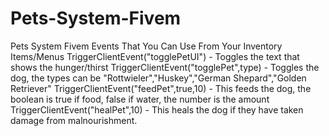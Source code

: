 # Pets-System-Fivem
Pets System Fivem
Events That You Can Use From Your Inventory Items/Menus
TriggerClientEvent("togglePetUI") - Toggles the text that shows the hunger/thirst
TriggerClientEvent("togglePet",type) - Toggles the dog, the types can be "Rottwieler","Huskey","German Shepard","Golden Retriever"
TriggerClientEvent("feedPet",true,10) - This feeds the dog, the boolean is true if food, false if water, the number is the amount
TriggerClientEvent("healPet",10) - This heals the dog if they have taken damage from malnourishment.
